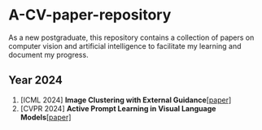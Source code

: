 # A-CV-paper-repository
As a new postgraduate, this repository contains a collection of papers on computer vision and artificial intelligence to facilitate my learning and document my progress.
## Year 2024
1. [ICML 2024] **Image Clustering with External Guidance**[[paper]](https://arxiv.org/abs/2310.11989)
2. [CVPR 2024] **Active Prompt Learning in Visual Language Models**[[paper]](https://arxiv.org/abs/2311.11178)
